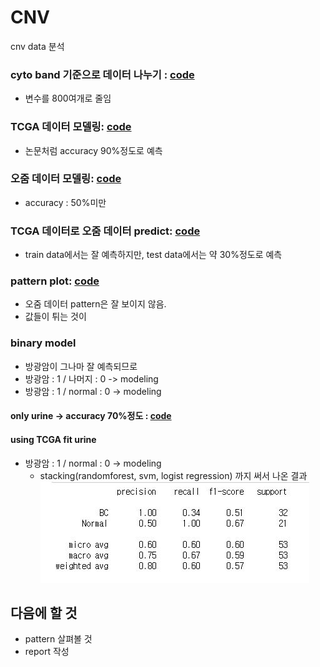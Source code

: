 # CNV
cnv data 분석

### cyto band 기준으로 데이터 나누기 : [code](https://github.com/miniii222/CNV/blob/master/cyto.R)
- 변수를 800여개로 줄임

### TCGA 데이터 모델링: [code](https://github.com/miniii222/CNV/blob/master/TCGA_model.ipynb)
- 논문처럼 accuracy 90%정도로 예측

### 오줌 데이터 모델링: [code](https://github.com/miniii222/CNV/blob/master/model1.ipynb)
- accuracy : 50%미만

### TCGA 데이터로 오줌 데이터 predict: [code](https://github.com/miniii222/CNV/blob/master/TCGA_model.ipynb)
- train data에서는 잘 예측하지만, test data에서는 약 30%정도로 예측

### pattern plot: [code](https://github.com/miniii222/CNV/blob/master/Pattern_plot.ipynb)
- 오줌 데이터 pattern은 잘 보이지 않음.
- 값들이 튀는 것이 

### binary model
- 방광암이 그나마 잘 예측되므로
- 방광암 : 1 / 나머지 : 0 -> modeling
- 방광암 : 1 / normal : 0 -> modeling
#### only urine -> accuracy 70%정도 : [code](https://github.com/miniii222/CNV/blob/master/binary_modeling_urine.ipynb)
#### using TCGA fit urine
- 방광암 : 1 / normal : 0 -> modeling
  - stacking(randomforest, svm, logist regression) 까지 써서 나온 결과
  ![](https://github.com/miniii222/CNV/blob/master/%EC%BA%A1%EC%B2%981.JPG '1')
## 다음에 할 것
- pattern 살펴볼 것
- report 작성

